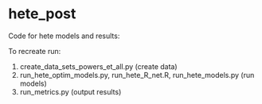 # hete_post
Code for hete models and results:

To recreate run: 
  1) create_data_sets_powers_et_all.py (create data)
  2) run_hete_optim_models.py, run_hete_R_net.R, run_hete_models.py (run models)
  3) run_metrics.py (output results)
